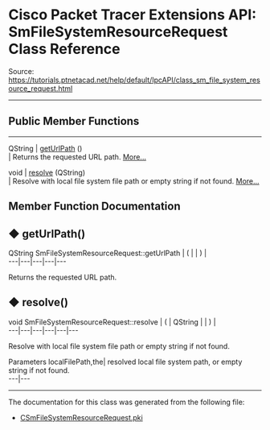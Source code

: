 # Cisco Packet Tracer Extensions API: SmFileSystemResourceRequest Class Reference

Source: https://tutorials.ptnetacad.net/help/default/IpcAPI/class_sm_file_system_resource_request.html

---

##  Public Member Functions  
  
---  
QString | [getUrlPath](class_sm_file_system_resource_request.html#a00f50b7c89ee639f31daf66d80263e74) ()  
| Returns the requested URL path. [More...](class_sm_file_system_resource_request.html#a00f50b7c89ee639f31daf66d80263e74)  
  
void | [resolve](class_sm_file_system_resource_request.html#ae213b791d8edee35035733648ff1a0a7) (QString)  
| Resolve with local file system file path or empty string if not found. [More...](class_sm_file_system_resource_request.html#ae213b791d8edee35035733648ff1a0a7)  
  
  
## Member Function Documentation

## ◆ getUrlPath()

QString SmFileSystemResourceRequest::getUrlPath  | ( | | ) |   
---|---|---|---|---  
  
Returns the requested URL path. 

## ◆ resolve()

void SmFileSystemResourceRequest::resolve  | ( | QString  | | ) |   
---|---|---|---|---|---  
  
Resolve with local file system file path or empty string if not found. 

Parameters
     localFilePath,the| resolved local file system path, or empty string if not found.   
---|---  
  
* * *

The documentation for this class was generated from the following file:

  * [CSmFileSystemResourceRequest.pki](_c_sm_file_system_resource_request_8pki.html)


